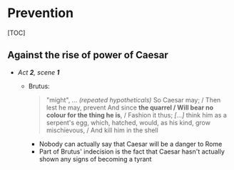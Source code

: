 <meta name="viewport" content="width=device-width, initial-scale=1"><style>body {width: 90%} .markdown-body blockquote {margin-bottom: 3px} .markdown-body li>p {margin-top: 3px; margin-bottom: 3px;}</style>

# Prevention
[TOC]
## Against the rise of power of Caesar
- *Act __2__, scene __1__*
	- Brutus:

		> "might", ... _(repeated hypotheticals)_
		> So Caesar may; / Then lest he may, prevent
		> And since __the quarrel / Will bear no colour for the thing he is__, / Fashion it thus; _[...]_ think him as a serpent's egg, which, hatched, would, as his kind, grow mischievous, / And kill him in the shell

		- Nobody can actually say that Caesar will be a danger to Rome
		- Part of Brutus' indecision is the fact that Caesar hasn't actually shown any signs of becoming a tyrant